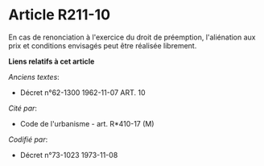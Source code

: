 # Article R211-10

En cas de renonciation à l'exercice du droit de préemption, l'aliénation aux prix et conditions envisagés peut être réalisée
librement.

**Liens relatifs à cet article**

_Anciens textes_:

  - Décret n°62-1300 1962-11-07 ART. 10

_Cité par_:

  - Code de l'urbanisme - art. R*410-17 (M)

_Codifié par_:

  - Décret n°73-1023 1973-11-08
